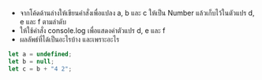 - จากโค้ดด้านล่างให้เขียนคำสั่งเพื่อแปลง a, b และ c ให้เป็น Number แล้วเก็บไว้ในตัวแปร d, e และ f ตามลำดับ
- ให้ใช้คำสั่ง console.log เพื่อแสดงค่าตัวแปร d, e และ f
- ผลลัพธ์ที่ได้เป็นอะไรบ้าง และเพราะอะไร

```js
let a = undefined;
let b = null;
let c = b + "4 2";
```
